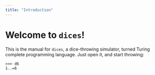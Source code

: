 ```yaml
---
title: "Introduction"
---
```

# Welcome to `dices`!

This is the manual for `dices`, a dice-throwing simulator, turned Turing complete programming language.
Just open it, and start throwing:
```dices
>>> d6
1..=6
```